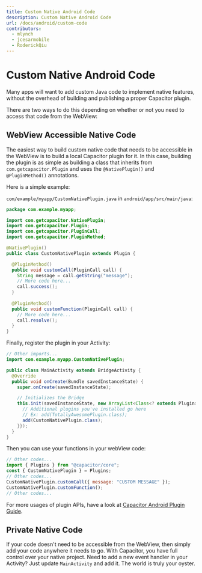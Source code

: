 ```yaml
---
title: Custom Native Android Code
description: Custom Native Android Code
url: /docs/android/custom-code
contributors:
  - mlynch
  - jcesarmobile
  - RoderickQiu
---
```


# Custom Native Android Code

<p class="intro">Many apps will want to add custom Java code to implement native features, without the overhead of building and publishing a proper Capacitor plugin.</a>

<p class="intro">There are two ways to do this depending on whether or not you need to access that code from the WebView:</a>

## WebView Accessible Native Code

The easiest way to build custom native code that needs to be accessible in the WebView is to build
a local Capacitor plugin for it. In this case, building the plugin is as simple as building a class
that inherits from `com.getcapacitor.Plugin` and uses the `@NativePlugin()` and `@PluginMethod()` annotations.

Here is a simple example: 

`com/example/myapp/CustomNativePlugin.java` in `android/app/src/main/java`:

```java
package com.example.myapp;

import com.getcapacitor.NativePlugin;
import com.getcapacitor.Plugin;
import com.getcapacitor.PluginCall;
import com.getcapacitor.PluginMethod;

@NativePlugin()
public class CustomNativePlugin extends Plugin {

  @PluginMethod()
  public void customCall(PluginCall call) {
    String message = call.getString("message");
    // More code here...
    call.success();
  }
  
  @PluginMethod()
  public void customFunction(PluginCall call) {
    // More code here...
    call.resolve();
  }
}
```

Finally, register the plugin in your Activity:

```java
// Other imports...
import com.example.myapp.CustomNativePlugin;

public class MainActivity extends BridgeActivity {
  @Override
  public void onCreate(Bundle savedInstanceState) {
    super.onCreate(savedInstanceState);

    // Initializes the Bridge
    this.init(savedInstanceState, new ArrayList<Class<? extends Plugin>>() {{
      // Additional plugins you've installed go here
      // Ex: add(TotallyAwesomePlugin.class);
      add(CustomNativePlugin.class);
    }});
  }
}
```

Then you can use your functions in your webView code:

```javascript
// Other codes...
import { Plugins } from "@capacitor/core";
const { CustomNativePlugin } = Plugins;
// Other codes...
CustomNativePlugin.customCall({ message: "CUSTOM MESSAGE" });
CustomNativePlugin.customFunction();
// Other codes...
```

For more usages of plugin APIs, have a look at [Capacitor Android Plugin Guide](https://capacitor.ionicframework.com/docs/plugins/android/).

## Private Native Code

If your code doesn't need to be accessible from the WebView, then simply add your code anywhere it needs to go. With Capacitor, you have full
control over your native project. Need to add a new event handler in your Activity? Just update `MainActivity` and add it. The world is truly your oyster.
